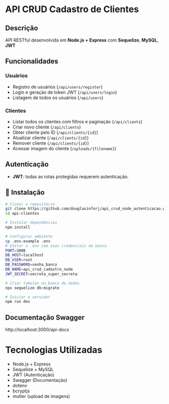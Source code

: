 # API CRUD Cadastro de Clientes

## Descrição

API RESTful desenvolvida em **Node.js + Express** com **Sequelize**, **MySQL**, **JWT**


## Funcionalidades

### Usuários
- Registro de usuários (`/api/users/register`)
- Login e geração de token JWT (`/api/users/login`)
- Listagem de todos os usuários (`/api/users`)

### Clientes
- Listar todos os clientes com filtros e paginação (`/api/clients`)
- Criar novo cliente (`/api/clients`)
- Obter cliente pelo ID (`/api/clients/{id}`)
- Atualizar cliente (`/api/clients/{id}`)
- Remover cliente (`/api/clients/{id}`)
- Acessar imagem do cliente (`/uploads/{filename}`)

## Autenticação

- **JWT**: todas as rotas protegidas requerem autenticação.





## 🚀 Instalação

```bash
# Clonar o repositório
git clone https://github.com/douglasinforj/api_crud_node_autenticacao.git  api-clientes
cd api-clientes

# Instalar dependências
npm install

# Configurar ambiente
cp .env.example .env
# Editar o .env com suas credenciais do banco
PORT=3000
DB_HOST=localhost
DB_USER=root
DB_PASSWORD=senha_banco
DB_NAME=api_crud_cadastro_node
JWT_SECRET=secreta_super_secreta

# Criar tabelas no banco de dados
npx sequelize db:migrate

# Iniciar o servidor
npm run dev

```

## Documentação Swagger

http://localhost:3000/api-docs

# Tecnologias Utilizadas

- Node.js + Express
- Sequelize + MySQL
- JWT (Autenticação)
- Swagger (Documentação)
- dotenv
- bcryptjs
- multer (upload de imagens)